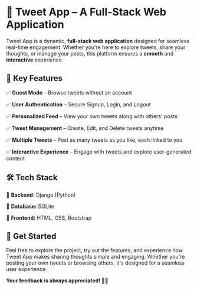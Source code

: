 
<h1>🚀 Tweet App – A Full-Stack Web Application</h1>

<p>Tweet App is a dynamic, <strong>full-stack web application</strong> designed for seamless real-time engagement.  
Whether you're here to explore tweets, share your thoughts, or manage your posts, this platform ensures a  
<strong>smooth</strong> and <strong>interactive</strong> experience.</p>

<h2>🌟 Key Features</h2>

<p>✅ <strong>Guest Mode</strong> – Browse tweets without an account</p>
<p>✅ <strong>User Authentication</strong> – Secure Signup, Login, and Logout</p>
<p>✅ <strong>Personalized Feed</strong> – View your own tweets along with others' posts</p>
<p>✅ <strong>Tweet Management</strong> – Create, Edit, and Delete tweets anytime</p>
<p>✅ <strong>Multiple Tweets</strong> – Post as many tweets as you like, each linked to you</p>
<p>✅ <strong>Interactive Experience</strong> – Engage with tweets and explore user-generated content</p>

<h2>🛠 Tech Stack</h2>

<p>🔹 <strong>Backend:</strong> Django (Python)</p>
<p>🔹 <strong>Database:</strong> SQLite</p>
<p>🔹 <strong>Frontend:</strong> HTML, CSS, Bootstrap</p>

<h2>🚀 Get Started</h2>

<p>Feel free to explore the project, try out the features, and experience how Tweet App makes sharing thoughts simple and engaging.  
Whether you're posting your own tweets or browsing others, it's designed for a seamless user experience.</p>

<strong>Your feedback is always appreciated! 🚀🔥</strong>
